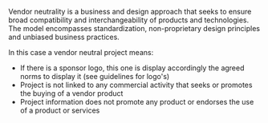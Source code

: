 Vendor neutrality is a business and design approach that seeks to ensure broad compatibility and interchangeability of products and technologies. The model encompasses standardization, non-proprietary design principles and unbiased business practices.

In this case a vendor neutral project means:
*  If there is a sponsor logo, this one is display accordingly the agreed norms to display it (see guidelines for logo's)
*  Project is not linked to any commercial activity that seeks or promotes the buying of a vendor product
*  Project information does not promote any product or endorses the use of a product or services 
